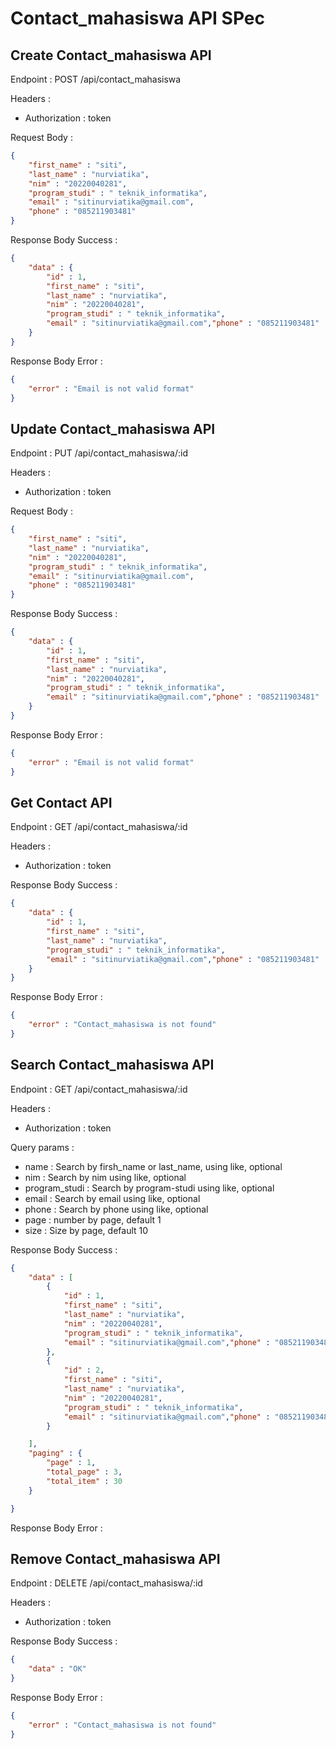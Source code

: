 # Contact_mahasiswa API SPec

## Create Contact_mahasiswa API

Endpoint : POST /api/contact_mahasiswa

Headers :
- Authorization : token

Request Body :

```json
{
    "first_name" : "siti",
    "last_name" : "nurviatika",
    "nim" : "20220040281",
    "program_studi" : " teknik_informatika",
    "email" : "sitinurviatika@gmail.com",
    "phone" : "085211903481"
}
```
Response Body Success :

```json
{
    "data" : {
        "id" : 1,
        "first_name" : "siti",
        "last_name" : "nurviatika",
        "nim" : "20220040281",
        "program_studi" : " teknik_informatika",
        "email" : "sitinurviatika@gmail.com","phone" : "085211903481"
    }
}
```

Response Body Error :

```json
{
    "error" : "Email is not valid format"
}
```

## Update Contact_mahasiswa API

Endpoint : PUT /api/contact_mahasiswa/:id

Headers :
- Authorization : token

Request Body :
```json
{
    "first_name" : "siti",
    "last_name" : "nurviatika",
    "nim" : "20220040281",
    "program_studi" : " teknik_informatika",
    "email" : "sitinurviatika@gmail.com",
    "phone" : "085211903481"
}

```

Response Body Success :

```json
{
    "data" : {
        "id" : 1,
        "first_name" : "siti",
        "last_name" : "nurviatika",
        "nim" : "20220040281",
        "program_studi" : " teknik_informatika",
        "email" : "sitinurviatika@gmail.com","phone" : "085211903481"
    }
}
```

Response Body Error :

```json
{
    "error" : "Email is not valid format"
}
```

## Get Contact API

Endpoint : GET /api/contact_mahasiswa/:id

Headers :
- Authorization : token

Response Body Success :

```json
{
    "data" : {
        "id" : 1,
        "first_name" : "siti",
        "last_name" : "nurviatika", 
        "program_studi" : " teknik_informatika",
        "email" : "sitinurviatika@gmail.com","phone" : "085211903481"
    }
}
```

Response Body Error :
```json
{
    "error" : "Contact_mahasiswa is not found"
}
```


## Search Contact_mahasiswa API

Endpoint : GET /api/contact_mahasiswa/:id

Headers :
- Authorization : token

Query params :
- name : Search by firsh_name or last_name, using like, optional
- nim : Search by nim using like, optional
- program_studi : Search by program-studi using like, optional
- email : Search by email using like, optional
- phone : Search by phone using like, optional
- page : number by page, default 1
- size : Size by page, default 10

Response Body Success :

```json
{
    "data" : [
        {
            "id" : 1,
            "first_name" : "siti",
            "last_name" : "nurviatika",
            "nim" : "20220040281",
            "program_studi" : " teknik_informatika",
            "email" : "sitinurviatika@gmail.com","phone" : "085211903481"
        },
        {
            "id" : 2,
            "first_name" : "siti",
            "last_name" : "nurviatika",
            "nim" : "20220040281",
            "program_studi" : " teknik_informatika",
            "email" : "sitinurviatika@gmail.com","phone" : "085211903481"
        }

    ],
    "paging" : {
        "page" : 1,
        "total_page" : 3,
        "total_item" : 30
    }

}
```

Response Body Error :


## Remove Contact_mahasiswa API

Endpoint : DELETE /api/contact_mahasiswa/:id

Headers :
- Authorization : token

Response Body Success :

```json
{
    "data" : "OK"
}
```

Response Body Error :

```json
{
    "error" : "Contact_mahasiswa is not found"
}
```
